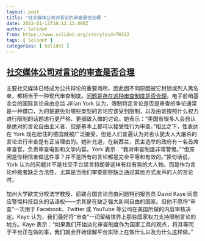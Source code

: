 ```yaml
---
layout: post
title: "社交媒体公司对言论的审查是否合理 "
date: 2022-01-11T10:12:13.000Z
author: Solidot
from: https://www.solidot.org/story?sid=70322
tags: [ Solidot ]
categories: [ Solidot ]
---
```

<!--1641895933000-->
[社交媒体公司对言论的审查是否合理](https://www.solidot.org/story?sid=70322)
------

<div>
主要社交媒体已经成为公共辩论的重要场所，因此因不同原因被它封锁或列入黑名单，都相当于一种现代审查制度。<a href="https://www.msn.com/en-us/news/politics/tech-giants-banned-trump-but-did-they-censor-him/ar-AASwXbw">问题是存在这种审查制度是否合理</a>。电子前哨基金会的国际言论自由总监 Jillian York 认为，限制特定言论是否是审查的争论通常是一种借口，为的是避免对哪些类型的言论应该受到限制，以及由谁按照什么权力进行限制的话题进行更严格、更细致入微的讨论。她表示：“美国有很多人会自认是绝对的言论自由主义者，但是基本上都可以接受性行为审查。”相比之下，性表达在 York 现在居住的德国就被广泛接受，但是人们普遍认为对否认犹太人大屠杀的言论进行审查是有正当理由的。她补充道，在新西兰，民主选举的政府有一名首席审查官，负责审查电影和文学内容。York 表示：“我对审查制度非常警惕。”“但原因是你相信谁做这件事？并不是所有的言论都是完全平等和有效的。”换句话说，York 认为的问题并不是社交平台禁言特朗普这样有权有势的大人物。而是作为言论仲裁者缺乏合法性，尤其是当他们审查那些缺乏通过其他方式发声的人的言论时。<br><br>加州大学欧文分校法学教授、前联合国言论自由问题特别报告员 David Kaye 同意应警惕科技巨头的话语权——尤其是在缺乏强大新闻自由的国家。但他不愿将“审查”一次用于 Facebook、Twitter 或 YouTube 等公司在美国所做的内容审核决定。Kaye 认为，我们最好将“审查”一词留给世界上那些国家权力支持限制言论的地方。Kaye 表示：“如果我们开始淡化审查制度作为国家工具的观点，将其等同于平台正在做的事，我们就会开始误解平台实际上在做什么以及为什么这样做。”
</div>
